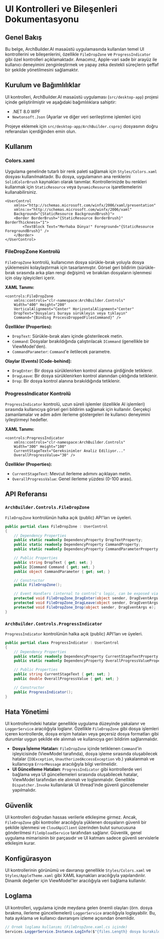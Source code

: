 # UI Kontrolleri ve Bileşenleri Dokumentasyonu

## Genel Bakış
Bu belge, ArchBuilder.AI masaüstü uygulamasında kullanılan temel UI kontrollerini ve bileşenlerini, özellikle `FileDropZone` ve `ProgressIndicator` gibi özel kontrolleri açıklamaktadır. Amacımız, Apple-vari sade bir arayüz ile kullanıcı deneyimini zenginleştirmek ve yapay zeka destekli süreçlerin şeffaf bir şekilde yönetilmesini sağlamaktır.

## Kurulum ve Bağımlılıklar
UI kontrolleri, ArchBuilder.AI masaüstü uygulaması (`src/desktop-app`) projesi içinde geliştirilmiştir ve aşağıdaki bağımlılıklara sahiptir:
- .NET 8.0 WPF
- `Newtonsoft.Json` (Ayarlar ve diğer veri serileştirme işlemleri için)

Projeye eklemek için `src/desktop-app/ArchBuilder.csproj` dosyasının doğru referansları içerdiğinden emin olun.

## Kullanım
### Colors.xaml
Uygulama genelinde tutarlı bir renk paleti sağlamak için `Styles/Colors.xaml` dosyası kullanılmaktadır. Bu dosya, uygulamanın ana renklerini `SolidColorBrush` kaynakları olarak tanımlar. Kontrollerinizde bu renkleri kullanmak için `StaticResource` veya `DynamicResource` işaretlemelerini kullanabilirsiniz.

```xaml
<UserControl
    xmlns="http://schemas.microsoft.com/winfx/2006/xaml/presentation"
    xmlns:x="http://schemas.microsoft.com/winfx/2006/xaml"
    Background="{StaticResource BackgroundBrush}">
    <Border BorderBrush="{StaticResource BorderBrush}" BorderThickness="1">
        <TextBlock Text="Merhaba Dünya!" Foreground="{StaticResource ForegroundBrush}" />
    </Border>
</UserControl>
```

### FileDropZone Kontrolü
`FileDropZone` kontrolü, kullanıcının dosya sürükle-bırak yoluyla dosya yüklemesini kolaylaştırmak için tasarlanmıştır. Görsel geri bildirim (sürükle-bırak sırasında arka plan rengi değişimi) ve bırakılan dosyaların işlenmesi için olay işleyicileri içerir.

**XAML Tanımı:**
```xaml
<controls:FileDropZone 
    xmlns:controls="clr-namespace:ArchBuilder.Controls"
    Width="400" Height="200"
    VerticalAlignment="Center" HorizontalAlignment="Center"
    DropText="Dosyaları buraya sürükleyin veya tıklayın"
    Command="{Binding ProcessDroppedFilesCommand}" />
```

**Özellikler (Properties):**
- `DropText`: Sürükle-bırak alanı içinde gösterilecek metin.
- `Command`: Dosyalar bırakıldığında çalıştırılacak `ICommand` (genellikle bir ViewModel'den).
- `CommandParameter`: `Command`'e iletilecek parametre.

**Olaylar (Events) [Code-behind]:**
- `DragEnter`: Bir dosya sürüklenirken kontrol alanına girdiğinde tetiklenir.
- `DragLeave`: Bir dosya sürüklenirken kontrol alanından çıktığında tetiklenir.
- `Drop`: Bir dosya kontrol alanına bırakıldığında tetiklenir.

### ProgressIndicator Kontrolü
`ProgressIndicator` kontrolü, uzun süreli işlemler (özellikle AI işlemleri) sırasında kullanıcıya görsel geri bildirim sağlamak için kullanılır. Gerçekçi zamanlamalar ve adım adım ilerleme göstergeleri ile kullanıcı deneyimini iyileştirmeyi hedefler.

**XAML Tanımı:**
```xaml
<controls:ProgressIndicator 
    xmlns:controls="clr-namespace:ArchBuilder.Controls"
    Width="300" Height="100"
    CurrentStageText="Gereksinimler Analiz Ediliyor..."
    OverallProgressValue="30" />
```

**Özellikler (Properties):**
- `CurrentStageText`: Mevcut ilerleme adımını açıklayan metin.
- `OverallProgressValue`: Genel ilerleme yüzdesi (0-100 arası).

## API Referansı
### `ArchBuilder.Controls.FileDropZone`
`FileDropZone` kontrolünün halka açık (public) API'ları ve üyeleri.

```csharp
public partial class FileDropZone : UserControl
{
    // Dependency Properties
    public static readonly DependencyProperty DropTextProperty;
    public static readonly DependencyProperty CommandProperty;
    public static readonly DependencyProperty CommandParameterProperty;

    // Public Properties
    public string DropText { get; set; }
    public ICommand Command { get; set; }
    public object CommandParameter { get; set; }

    // Constructor
    public FileDropZone();

    // Event Handlers (internal to control's logic, can be exposed via custom events if needed)
    protected void FileDropZone_DragEnter(object sender, DragEventArgs e);
    protected void FileDropZone_DragLeave(object sender, DragEventArgs e);
    protected void FileDropZone_Drop(object sender, DragEventArgs e);
}
```

### `ArchBuilder.Controls.ProgressIndicator`
`ProgressIndicator` kontrolünün halka açık (public) API'ları ve üyeleri.

```csharp
public partial class ProgressIndicator : UserControl
{
    // Dependency Properties
    public static readonly DependencyProperty CurrentStageTextProperty;
    public static readonly DependencyProperty OverallProgressValueProperty;

    // Public Properties
    public string CurrentStageText { get; set; }
    public double OverallProgressValue { get; set; }

    // Constructor
    public ProgressIndicator();
}
```

## Hata Yönetimi
UI kontrollerindeki hatalar genellikle uygulama düzeyinde yakalanır ve `LoggerService` aracılığıyla loglanır. Özellikle `FileDropZone` gibi dosya işlemleri içeren kontrollerde, dosya erişim hataları veya geçersiz dosya formatları gibi durumlar uygun şekilde ele alınmalı ve kullanıcıya geri bildirim sağlanmalıdır.

- **Dosya İşleme Hataları**: `FileDropZone` içinde tetiklenen `Command`'in işleyicisinde (ViewModel tarafında), dosya işleme sırasında oluşabilecek hatalar (`IOException`, `UnauthorizedAccessException` vb.) yakalanmalı ve kullanıcıya `ErrorMessage` aracılığıyla bilgi verilmelidir.
- **UI Güncelleme Hataları**: `ProgressIndicator` gibi kontrollerde veri bağlama veya UI güncellemeleri sırasında oluşabilecek hatalar, ViewModel tarafından ele alınmalı ve loglanmalıdır. Genellikle `Dispatcher.Invoke` kullanılarak UI thread'inde güvenli güncellemeler yapılmalıdır.

## Güvenlik
UI kontrolleri doğrudan hassas verilerle etkileşime girmez. Ancak, `FileDropZone` gibi kontroller aracılığıyla yüklenen dosyaların güvenli bir şekilde işlenmesi ve `CloudApiClient` üzerinden bulut sunucusuna gönderilmesi `FileUploadService` tarafından sağlanır. Güvenlik, genel uygulama mimarisinin bir parçasıdır ve UI katmanı sadece güvenli servislerle etkileşim kurar.

## Konfigürasyon
UI kontrollerinin görünümü ve davranışı genellikle `Styles/Colors.xaml` ve `Styles/AppleTheme.xaml` gibi XAML kaynakları aracılığıyla yapılandırılır. Dinamik değerler için ViewModel'ler aracılığıyla veri bağlama kullanılır.

## Loglama
UI kontrolleri, uygulama içinde meydana gelen önemli olayları (örn. dosya bırakma, ilerleme güncellemeleri) `LoggerService` aracılığıyla loglayabilir. Bu, hata ayıklama ve kullanıcı davranışını izleme açısından önemlidir.

```csharp
// Örnek loglama kullanımı (FileDropZone.xaml.cs içinde)
Services.LoggerService.Instance.LogInfo($"{files.Length} dosya bırakıldı.");
```


